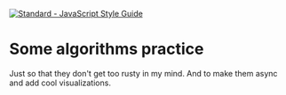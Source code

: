 [![Standard - JavaScript Style Guide](https://img.shields.io/badge/code%20style-standard-brightgreen.svg)](http://standardjs.com/)

# Some algorithms practice

Just so that they don't get too rusty in my mind. And to make them async and add cool visualizations.
